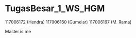 TugasBesar_1_WS_HGM
===================

117006172 (Hendra) 117006160 (Gumelar) 117006167 (M. Rama)

Master is me
